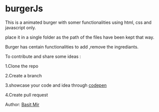 # burgerJs
This is a animated burger with somer functionalities using html, css and javascript only.

place it in a single folder as the path of the files have been kept that way.

Burger has centain functionalities to add ,remove the ingrediants.

To contribute and share some ideas :

1.Clone the repo

2.Create a branch 

3.showcase your code and idea through <a href="https://codepen.io">codepen</a>

4.Create pull request

Author:
<a href="https://github.com/basitmir7">Basit Mir</a>
